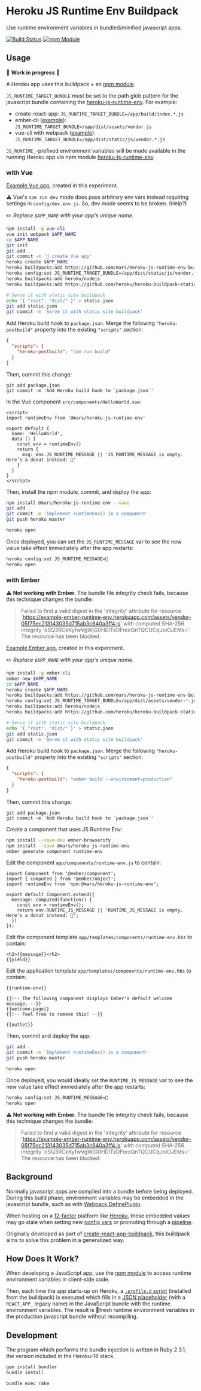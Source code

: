Heroku JS Runtime Env Buildpack
===============================
Use runtime environment variables in bundled/minified javascript apps.

[![Build Status](https://travis-ci.org/mars/heroku-js-runtime-env-buildpack.svg?branch=master)](https://travis-ci.org/mars/heroku-js-runtime-env-buildpack)
[![npm Module](https://img.shields.io/npm/v/@mars/heroku-js-runtime-env.svg)](https://www.npmjs.com/package/@mars/heroku-js-runtime-env)

Usage
-----

🚧 **Work in progress** 🚧

A Heroku app uses this buildpack + an [npm module](https://github.com/mars/heroku-js-runtime-env). 

`JS_RUNTIME_TARGET_BUNDLE` must be set to the path glob pattern for the javascript bundle containing the [heroku-js-runtime-env](https://github.com/mars/heroku-js-runtime-env). For example:

* create-react-app: `JS_RUNTIME_TARGET_BUNDLE=/app/build/index.*.js`
* ember-cli ([example](#user-content-with-ember)): `JS_RUNTIME_TARGET_BUNDLE=/app/dist/assets/vendor.js`
* vue-cli with webpack ([example](#user-content-with-vue)): `JS_RUNTIME_TARGET_BUNDLE=/app/dist/static/js/vendor.*.js`

`JS_RUNTIME_`-prefixed environment variables will be made available in the running Heroku app via npm module [heroku-js-runtime-env](https://github.com/mars/heroku-js-runtime-env).


### with Vue

[Example Vue app](https://github.com/mars/example-vue-with-heroku-js-runtime-env), created in this experiment.

⚠️ Vue's `npm run dev` mode does pass arbitrary env vars instead requiring settings in `config/dev.env.js`. So, dev mode seems to be broken. (Help?)

✏️ *Replace `$APP_NAME` with your app's unique name.*

```bash
npm install -g vue-cli
vue init webpack $APP_NAME
cd $APP_NAME
git init
git add .
git commit -m '🌱 create Vue app'
heroku create $APP_NAME
heroku buildpacks:add https://github.com/mars/heroku-js-runtime-env-buildpack
heroku config:set JS_RUNTIME_TARGET_BUNDLE=/app/dist/static/js/vendor.*.js
heroku buildpacks:add heroku/nodejs
heroku buildpacks:add https://github.com/heroku/heroku-buildpack-static

# Serve it with static site buildpack
echo '{ "root": "dist/" }' > static.json
git add static.json
git commit -m 'Serve it with static site buildpack'
```

Add Heroku build hook to `package.json`. Merge the following `"heroku-postbuild"` property into the existing `"scripts"` section:

```json
{
  "scripts": {
    "heroku-postbuild": "npm run build"
  }
}
```

Then, commit this change:

```
git add package.json
git commit -m 'Add Heroku build hook to `package.json`'
```

In the Vue component `src/components/HelloWorld.vue`:

```
<script>
import runtimeEnv from '@mars/heroku-js-runtime-env'

export default {
  name: 'HelloWorld',
  data () {
    const env = runtimeEnv()
    return {
      msg: env.JS_RUNTIME_MESSAGE || 'JS_RUNTIME_MESSAGE is empty. Here’s a donut instead: 🍩'
    }
  }
}
</script>
```

Then, install the npm module, commit, and deploy the app:

```bash
npm install @mars/heroku-js-runtime-env --save
git add .
git commit -m 'Implement runtimeEnv() in a component'
git push heroku master

heroku open
```

Once deployed, you can set the `JS_RUNTIME_MESSAGE` var to see the new value take effect immediately after the app restarts:

```bash
heroku config:set JS_RUNTIME_MESSAGE=🌈
heroku open
```

### with Ember

⚠️ **Not working with Ember.** The bundle file integrity check fails, because this technique changes the bundle:

> Failed to find a valid digest in the 'integrity' attribute for resource 'https://example-ember-runtime-env.herokuapp.com/assets/vendor-05f75ec213143035d715ab3c640a3ff4.js' with computed SHA-256 integrity 'oSQ3RCkKyfwVgWjG0HDlTzDFreoQnTQCUCqJoiOJEMs='. The resource has been blocked.

[Example Ember app](https://github.com/mars/example-ember-with-heroku-js-runtime-env), created in this experiment.

✏️ *Replace `$APP_NAME` with your app's unique name.*

```bash
npm install -g ember-cli
ember new $APP_NAME
cd $APP_NAME
heroku create $APP_NAME
heroku buildpacks:add https://github.com/mars/heroku-js-runtime-env-buildpack
heroku config:set JS_RUNTIME_TARGET_BUNDLE=/app/dist/assets/vendor-*.js
heroku buildpacks:add heroku/nodejs
heroku buildpacks:add https://github.com/heroku/heroku-buildpack-static

# Serve it with static site buildpack
echo '{ "root": "dist/" }' > static.json
git add static.json
git commit -m 'Serve it with static site buildpack'
```

Add Heroku build hook to `package.json`. Merge the following `"heroku-postbuild"` property into the existing `"scripts"` section:

```json
{
  "scripts": {
    "heroku-postbuild": "ember build --environment=production"
  }
}
```

Then, commit this change:

```
git add package.json
git commit -m 'Add Heroku build hook to `package.json`'
```

Create a component that uses JS Runtime Env:

```bash
npm install --save-dev ember-browserify
npm install --save @mars/heroku-js-runtime-env
ember generate component runtime-env
```


Edit the component `app/components/runtime-env.js` to contain:

```
import Component from '@ember/component';
import { computed } from '@ember/object';
import runtimeEnv from 'npm:@mars/heroku-js-runtime-env';

export default Component.extend({
  message: computed(function() {
    const env = runtimeEnv();
    return env.RUNTIME_JS_MESSAGE || 'RUNTIME_JS_MESSAGE is empty. Here’s a donut instead: 🍩';
  })
});
```

Edit the component template `app/templates/components/runtime-env.hbs` to contain:

```
<h2>{{message}}</h2>
{{yield}}
```

Edit the application template `app/templates/components/runtime-env.hbs` to contain:

```
{{runtime-env}}

{{!-- The following component displays Ember's default welcome message. --}}
{{welcome-page}}
{{!-- Feel free to remove this! --}}

{{outlet}}
```

Then, commit and deploy the app:

```bash
git add .
git commit -m 'Implement runtimeEnv() in a component'
git push heroku master

heroku open
```

Once deployed, you would ideally set the `RUNTIME_JS_MESSAGE` var to see the new value take effect immediately after the app restarts:

```bash
heroku config:set JS_RUNTIME_MESSAGE=🌈
heroku open
```

⚠️ **Not working with Ember.** The bundle file integrity check fails, because this technique changes the bundle:

> Failed to find a valid digest in the 'integrity' attribute for resource 'https://example-ember-runtime-env.herokuapp.com/assets/vendor-05f75ec213143035d715ab3c640a3ff4.js' with computed SHA-256 integrity 'oSQ3RCkKyfwVgWjG0HDlTzDFreoQnTQCUCqJoiOJEMs='. The resource has been blocked.


Background
-----------
Normally javascript apps are compiled into a bundle before being deployed. During this build phase, environment variables may be embedded in the javascript bundle, such as with [Webpack DefinePlugin](https://webpack.github.io/docs/list-of-plugins.html#defineplugin).

When hosting on a [12-factor](https://12factor.net) platform like [Heroku](https://www.heroku.com), these embedded values may go stale when setting new [config vars](https://devcenter.heroku.com/articles/config-vars) or promoting through a [pipeline](https://devcenter.heroku.com/articles/pipelines).

Originally developed as part of [create-react-app-buildpack](https://github.com/mars/create-react-app-buildpack), this buildpack aims to solve this problem in a generalized way.

How Does It Work?
-----------------
When developing a JavaScript app, use the [npm module](https://www.npmjs.com/package/@mars/heroku-js-runtime-env) to access runtime environment variables in client-side code.

Then, each time the app starts-up on Heroku, a [`.profile.d` script](.profile.d/inject_js_runtime_env.sh) (installed from the buildpack) is executed which fills in a [JSON placeholder](https://github.com/mars/heroku-js-runtime-env/blob/master/index.js#L15) (with a `REACT_APP_` legacy name) in the JavaScript bundle with the runtime environment variables. The result is 🍃fresh runtime environment variables in the production javascript bundle without recompiling.


Development
-----------
The program which performs the bundle injection is written in Ruby 2.3.1, the version included in the Heroku-16 stack.

```bash
gem install bundler
bundle install

bundle exec rake
```
